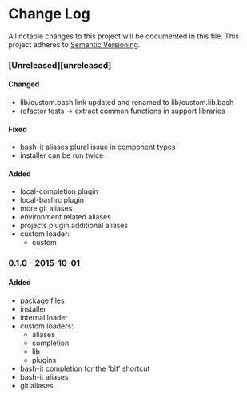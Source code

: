 # Change Log
All notable changes to this project will be documented in this file.
This project adheres to [Semantic Versioning](http://semver.org/).

### [Unreleased][unreleased]

#### Changed
- lib/custom.bash link updated and renamed to lib/custom.lib.bash
- refactor tests -> extract common functions in support libraries

#### Fixed
- bash-it aliases plural issue in component types
- installer can be run twice

#### Added
- local-completion plugin
- local-bashrc plugin
- more git aliases
- environment related aliases
- projects plugin additional aliases
- custom loader:
    * custom

### 0.1.0 - 2015-10-01
#### Added
- package files
- installer
- internal loader
- custom loaders:
    * aliases
    * completion
    * lib
    * plugins
- bash-it completion for the 'bit' shortcut
- bash-it aliases
- git aliases